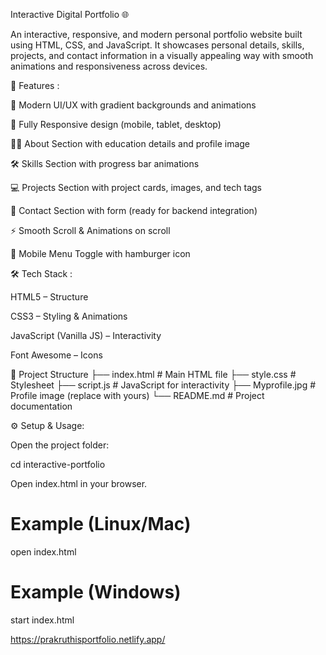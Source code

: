 Interactive Digital Portfolio 🌐

An interactive, responsive, and modern personal portfolio website built using HTML, CSS, and JavaScript.
It showcases personal details, skills, projects, and contact information in a visually appealing way with smooth animations and responsiveness across devices.

🚀 Features :

🎨 Modern UI/UX with gradient backgrounds and animations

📱 Fully Responsive design (mobile, tablet, desktop)

🧑‍🎓 About Section with education details and profile image

🛠 Skills Section with progress bar animations

💻 Projects Section with project cards, images, and tech tags

📩 Contact Section with form (ready for backend integration)

⚡ Smooth Scroll & Animations on scroll

🌙 Mobile Menu Toggle with hamburger icon

🛠 Tech Stack :

HTML5 – Structure

CSS3 – Styling & Animations

JavaScript (Vanilla JS) – Interactivity

Font Awesome – Icons

📂 Project Structure
├── index.html      # Main HTML file
├── style.css       # Stylesheet
├── script.js       # JavaScript for interactivity
├── Myprofile.jpg   # Profile image (replace with yours)
└── README.md       # Project documentation

⚙️ Setup & Usage:

Open the project folder:

cd interactive-portfolio


Open index.html in your browser.

# Example (Linux/Mac)
open index.html

# Example (Windows)
start index.html

https://prakruthisportfolio.netlify.app/

